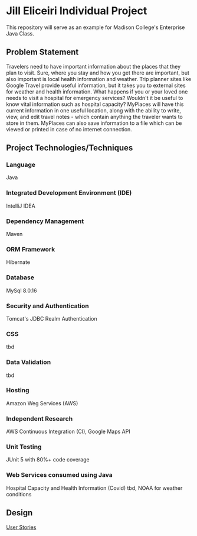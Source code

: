 # Jill Eliceiri Individual Project

This repository will serve as an example for Madison College's Enterprise Java Class.

## Problem Statement
Travelers need to have important information about the places that they plan to visit. 
Sure, where you stay and how you get there are important, but also important is local health information and weather. 
Trip planner sites like Google Travel provide useful information, but it takes you to external sites for weather and health information. 
What happens if you or your loved one needs to visit a hospital for emergency services? Wouldn't it be useful to know vital information such as hospital capacity?
MyPlaces will have this current information in one useful location, along with the ability to write, view, and edit travel notes - which contain anything the traveler wants to store in them. 
MyPlaces can also save information to a file which can be viewed or printed in case of no internet connection.  

## Project Technologies/Techniques

### Language
Java

### Integrated Development Environment (IDE)
IntelliJ IDEA 

### Dependency Management
Maven

### ORM Framework
Hibernate

### Database
MySql 8.0.16

### Security and Authentication
Tomcat's JDBC Realm Authentication

### CSS
tbd

### Data Validation
tbd

### Hosting
Amazon Weg Services (AWS)

### Independent Research
AWS Continuous Integration (CI),
Google Maps API

### Unit Testing
JUnit 5 with 80%+ code coverage

### Web Services consumed using Java
Hospital Capacity and Health Information (Covid) tbd,
NOAA for weather conditions

## Design
[User Stories](https://github.com/jeliceiri/MyPlacesTracker/blob/main/DesignDocuments/UserStories.md)
